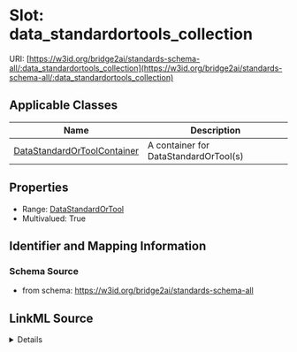 # Slot: data_standardortools_collection

URI: [https://w3id.org/bridge2ai/standards-schema-all/:data_standardortools_collection](https://w3id.org/bridge2ai/standards-schema-all/:data_standardortools_collection)



<!-- no inheritance hierarchy -->




## Applicable Classes

| Name | Description |
| --- | --- |
[DataStandardOrToolContainer](DataStandardOrToolContainer.md) | A container for DataStandardOrTool(s)






## Properties

* Range: [DataStandardOrTool](DataStandardOrTool.md)
* Multivalued: True








## Identifier and Mapping Information







### Schema Source


* from schema: https://w3id.org/bridge2ai/standards-schema-all




## LinkML Source

<details>
```yaml
name: data_standardortools_collection
from_schema: https://w3id.org/bridge2ai/standards-schema-all
rank: 1000
multivalued: true
alias: data_standardortools_collection
domain_of:
- DataStandardOrToolContainer
range: DataStandardOrTool
inlined: true
inlined_as_list: true

```
</details>